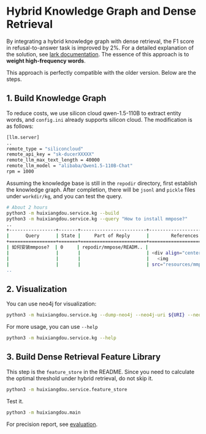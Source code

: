 # Hybrid Knowledge Graph and Dense Retrieval

By integrating a hybrid knowledge graph with dense retrieval, the F1 score in refusal-to-answer task is improved by 2%. For a detailed explanation of the solution, see [lark documentation](https://aicarrier.feishu.cn/docx/F51pduYyMof8syxKe5RchiU1nIN). The essence of this approach is to **weight high-frequency words**.

This approach is perfectly compatible with the older version. Below are the steps.

## 1. Build Knowledge Graph

To reduce costs, we use silicon cloud qwen-1.5-110B to extract entity words, and `config.ini` already supports silicon cloud. The modification is as follows:

```bash
[llm.server]
..
remote_type = "siliconcloud"
remote_api_key = "sk-ducerXXXXX"
remote_llm_max_text_length = 40000
remote_llm_model = "alibaba/Qwen1.5-110B-Chat"
rpm = 1000
```

Assuming the knowledge base is still in the `repodir` directory, first establish the knowledge graph.
After completion, there will be `jsonl` and `pickle` files under `workdir/kg`, and you can test the query.

```bash
# About 2 hours
python3 -m huixiangdou.service.kg --build
python3 -m huixiangdou.service.kg --query "How to install mmpose?"
..
+-----------------+-------+------------------------+---------------------------+
|      Query      | State |     Part of Reply      |        References         |
+=================+=======+========================+===========================+
| 如何安装mmpose?  | 0     | repodir/mmpose/READM.. |                           |
|                 |       |                        | <div align="center">      |
|                 |       |                        |   <img                    |
|                 |       |                        | src="resources/mmpose-    |
..
```

## 2. Visualization

You can use neo4j for visualization:

```bash
python3 -m huixiangdou.service.kg --dump-neo4j --neo4j-uri ${URI} --neo4j-user ${USER} --neo4j-passwd ${PWD}
```

For more usage, you can use `--help`

```bash
python3 -m huixiangdou.service.kg --help
```

## 3. Build Dense Retrieval Feature Library

This step is the `feature_store` in the README. Since you need to calculate the optimal threshold under hybrid retrieval, do not skip it.

```bash
python3 -m huixiangdou.service.feature_store
```

Test it.

```bash
python3 -m huixiangdou.main
```

For precision report, see [evaluation](../../evaluation/README.md).
